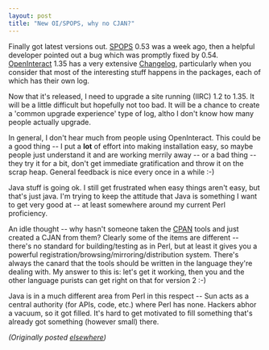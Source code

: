 ```yaml
---
layout: post
title: "New OI/SPOPS, why no CJAN?"
---
```




<p>Finally got latest versions out. <a href="http://www.advogato.org/proj/SPOPS/">SPOPS</a> 0.53
was a week ago, then a helpful developer pointed out a bug
which was promptly fixed by 0.54. <a href="http://www.advogato.org/proj/OpenInteract/">OpenInteract</a>
1.35 has a very extensive <a
href="http://sourceforge.net/project/shownotes.php?group_id=16810&release_id=63337">Changelog</a>,
particularly when you consider that most of the interesting
stuff happens in the packages, each of which has their own
log.

<p>Now that it's released, I need to upgrade a site running
(IIRC)
1.2 to 1.35. It will be a little difficult but hopefully not
too bad. It will be a chance to create a 'common upgrade
experience' type of log, altho I don't know how many people
actually upgrade.

<p>In general, I don't hear much from people using
OpenInteract. This could be a good thing -- I put a
<b>lot</b> of effort into making installation easy, so maybe
people just understand it and are working merrily away -- or
a bad thing -- they try it for a bit, don't get immediate
gratification and throw it on the scrap heap. General
feedback is nice every once in a while :-)

<p>Java stuff is going ok. I still get frustrated when easy
things aren't easy, but that's just java. I'm trying to keep
the attitude that Java is something I want to get very good
at -- at least somewhere around my current Perl proficiency.

<p>An idle thought -- why hasn't someone taken the <a
href="http://www.cpan.org/">CPAN</a> tools and just created
a CJAN from them? Clearly some of the items are different --
there's no standard for building/testing as in Perl, but at
least it gives you a powerful
registration/browsing/mirroring/distribution system. There's
always the canard that the tools should be written in the
language they're dealing with. My answer to this is: let's
get it working, then you and the other language purists can
get right on that for version 2 :-)

<p>Java is in a much different area from Perl in this
respect -- Sun acts as a central authority (for APIs, code,
etc.) where Perl has none. Hackers abhor a vacuum, so it got
filled. It's hard to get motivated to fill something that's
already got something (however small) there.

<p><em>(Originally posted <a href="http://www.advogato.org/person/cwinters/diary.html?start=86">elsewhere</a>)</em></p>



